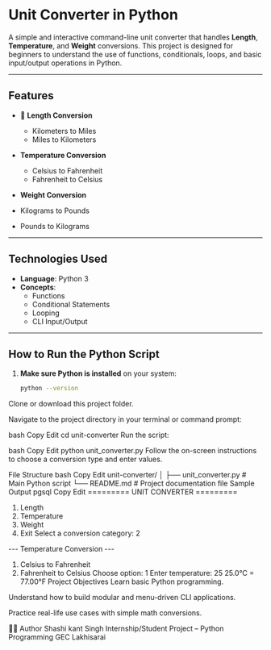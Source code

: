 # Unit Converter in Python

A simple and interactive command-line unit converter that handles **Length**, **Temperature**, and **Weight** conversions. This project is designed for beginners to understand the use of functions, conditionals, loops, and basic input/output operations in Python.

---

## Features

- 📏 **Length Conversion**
  - Kilometers to Miles
  - Miles to Kilometers

- **Temperature Conversion**
  - Celsius to Fahrenheit
  - Fahrenheit to Celsius

-  **Weight Conversion**
  - Kilograms to Pounds
  - Pounds to Kilograms

---

##  Technologies Used

- **Language**: Python 3
- **Concepts**: 
  - Functions
  - Conditional Statements
  - Looping
  - CLI Input/Output

---

##  How to Run the Python Script

1. **Make sure Python is installed** on your system:
   ```bash
   python --version
Clone or download this project folder.

Navigate to the project directory in your terminal or command prompt:

bash
Copy
Edit
cd unit-converter
Run the script:

bash
Copy
Edit
python unit_converter.py
Follow the on-screen instructions to choose a conversion type and enter values.

File Structure
bash
Copy
Edit
unit-converter/
│
├── unit_converter.py   # Main Python script
└── README.md           # Project documentation file
 Sample Output
pgsql
Copy
Edit
========= UNIT CONVERTER =========
1. Length
2. Temperature
3. Weight
4. Exit
Select a conversion category: 2

--- Temperature Conversion ---
1. Celsius to Fahrenheit
2. Fahrenheit to Celsius
Choose option: 1
Enter temperature: 25
25.0°C = 77.00°F
Project Objectives
Learn basic Python programming.

Understand how to build modular and menu-driven CLI applications.

Practice real-life use cases with simple math conversions.

🙋‍♂️ Author
Shashi kant Singh
Internship/Student Project – Python Programming
GEC Lakhisarai
